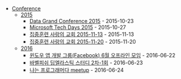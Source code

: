 - [Conference](.)
  - [2015](2015)
    - [Data Grand Conference 2015](2015/DGC.md) - 2015-10-23
    - [Microsoft Tech Days 2015](2015/TechDays2015.md) - 2015-10-27
    - [집중훈련 사랑의 교회 2015-11-13](2015/2015-11-13_Training.md) - 2015-11-13
    - [집중훈련 사랑의 교회 2015-11-20](2015/2015-11-20_Training.md) - 2015-11-20
  - [2016](2016)
    - [윈도우 앱 개발 그룹(Facebook) 6월 오프라인 모임](2016/WinApp.FB/2016-06-22.md) - 2016-06-22
    - [바벨피쉬 딥엘라스틱 스터디 2차-1회](2016/BabelFish.FB/2016-06-23.md) - 2016-06-23
    - [나는 프로그래머다 meetup](2016/2016-06-24.IamProgrammer.md) - 2016-06-24
